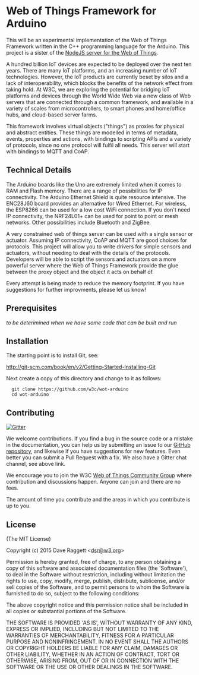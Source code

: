 # Web of Things Framework for Arduino

This will be an experimental implementation of the Web of Things Framework written in the C++ programming language for the Arduino. This project is a sister of the [NodeJS server for the Web of Things](https://github.com/w3c/web-of-things-framework).

A hundred billion IoT devices are expected to be deployed over the next ten years. There are many IoT platforms, and an increasing number of IoT technologies. However, the IoT products are currently beset by silos and a lack of interoperability, which blocks the benefits of the network effect from taking hold.  At W3C, we are exploring the potential for bridging IoT platforms and devices through the World Wide Web via a new class of Web servers that are connected through a common framework, and available in a variety of scales from microcontrollers, to smart phones and home/office hubs, and cloud-based server farms.

This framework involves virtual objects ("things") as proxies for physical and abstract entities. These things are modelled in terms of metadata, events, properties and actions, with bindings to scripting APIs and a variety of protocols, since no one protocol will fulfil all needs. This server will start with bindings to MQTT and CoAP.

## Technical Details

The Arduino boards like the Uno are extremely limited when it comes to RAM and Flash memory. There are a range of possibilities for IP connectivity. The Arduino Ethernet Shield is quite resource intensive. The ENC28J60 board provides an alternative for Wired Ethernet. For wireless, the ESP8266 can be used for a low cost WiFi connection. If you don't need IP connectivity, the NRF24L01+ can be used for point to point or mesh networks. Other possibilities include Bluetooth and ZigBee.

A very constrained web of things server can be used with a single sensor or actuator. Assuming IP connectivity, CoAP and MQTT are good choices for protocols.  This project will allow you to write drivers for simple sensors and actuators, without needing to deal with the details of the protocols. Developers will be able to script the sensors and actuators on a more powerful server where the Web of Things Framework provide the glue between the proxy object and the object it acts on behalf of.

Every attempt is being made to reduce the memory footprint. If you have suggestions for further improvments, please let us know!


## Prerequisites

 *to be deterimined when we have some code that can be built and run*
  
## Installation

The starting point is to install Git, see:

  http://git-scm.com/book/en/v2/Getting-Started-Installing-Git

Next create a copy of this directory and change to it as follows:

```
  git clone https://github.com/w3c/wot-arduino
  cd wot-arduino
```

## Contributing

[![Gitter](https://badges.gitter.im/Join%20Chat.svg)](https://gitter.im/w3c/web-of-things-framework?utm_source=badge&utm_medium=badge&utm_campaign=pr-badge)

We welcome contributions. If you find a bug in the source code or a mistake in the documentation, you can help us by submitting an issue to our [GitHub repository](https://github.com/w3c/arduino-wot), and likewise if you have suggestions for new features. Even better you can submit a Pull Request with a fix. We also have a Gitter chat channel, see above link.

We encourage you to join the W3C [Web of Things Community Group](https://www.w3.org/community/wot/) where contribution and discussions happen. Anyone can join and there are no fees.

The amount of time you contribute and the areas in which you contribute is up to you. 

## License

(The MIT License)

Copyright (c) 2015 Dave Raggett &lt;dsr@w3.org&gt;

Permission is hereby granted, free of charge, to any person obtaining a copy of this software and associated documentation files (the 'Software'), to deal in the Software without restriction, including without limitation the rights to use, copy, modify, merge, publish, distribute, sublicense, and/or sell copies of the Software, and to permit persons to whom the Software is furnished to do so, subject to the following conditions:

The above copyright notice and this permission notice shall be included in all copies or substantial portions of the Software.

THE SOFTWARE IS PROVIDED 'AS IS', WITHOUT WARRANTY OF ANY KIND, EXPRESS OR IMPLIED, INCLUDING BUT NOT LIMITED TO THE WARRANTIES OF MERCHANTABILITY, FITNESS FOR A PARTICULAR PURPOSE AND NONINFRINGEMENT. IN NO EVENT SHALL THE AUTHORS OR COPYRIGHT HOLDERS BE LIABLE FOR ANY CLAIM, DAMAGES OR OTHER LIABILITY, WHETHER IN AN ACTION OF CONTRACT, TORT OR OTHERWISE, ARISING FROM, OUT OF OR IN CONNECTION WITH THE SOFTWARE OR THE USE OR OTHER DEALINGS IN THE SOFTWARE.

